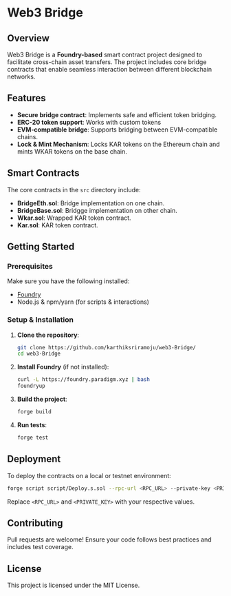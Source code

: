 # Web3 Bridge

## Overview
Web3 Bridge is a **Foundry-based** smart contract project designed to facilitate cross-chain asset transfers. The project includes core bridge contracts that enable seamless interaction between different blockchain networks. 

## Features
- **Secure bridge contract**: Implements safe and efficient token bridging.
- **ERC-20 token support**: Works with custom tokens
- **EVM-compatible bridge**: Supports bridging between EVM-compatible chains.
- **Lock & Mint Mechanism**: Locks KAR tokens on the Ethereum chain and mints WKAR tokens on the base chain.

## Smart Contracts
The core contracts in the `src` directory include:

- **BridgeEth.sol**: Bridge implementation on one chain.
- **BridgeBase.sol**: Bridgge implementation on other chain.
- **Wkar.sol**: Wrapped KAR token contract.
- **Kar.sol**: KAR token contract.

## Getting Started

### Prerequisites
Make sure you have the following installed:
- [Foundry](https://book.getfoundry.sh/getting-started/installation)
- Node.js & npm/yarn (for scripts & interactions)

### Setup & Installation
1. **Clone the repository**:
   ```sh
   git clone https://github.com/karthiksriramoju/web3-Bridge/
   cd web3-Bridge
   ```
2. **Install Foundry** (if not installed):
   ```sh
   curl -L https://foundry.paradigm.xyz | bash
   foundryup
   ```
3. **Build the project**:
   ```sh
   forge build
   ```
4. **Run tests**:
   ```sh
   forge test
   ```

## Deployment
To deploy the contracts on a local or testnet environment:
```sh
forge script script/Deploy.s.sol --rpc-url <RPC_URL> --private-key <PRIVATE_KEY> --broadcast
```
Replace `<RPC_URL>` and `<PRIVATE_KEY>` with your respective values.

## Contributing
Pull requests are welcome! Ensure your code follows best practices and includes test coverage.

## License
This project is licensed under the MIT License.
